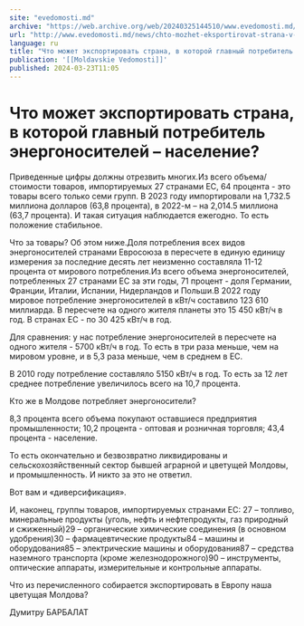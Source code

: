 ```yaml
---
site: "evedomosti.md"
archive: "https://web.archive.org/web/20240325144510/www.evedomosti.md/news/chto-mozhet-eksportirovat-strana-v-kotoroj-glavnyj-potrebite"
url: "http://www.evedomosti.md/news/chto-mozhet-eksportirovat-strana-v-kotoroj-glavnyj-potrebite"
language: ru
title: "Что может экспортировать страна, в которой главный потребитель энергоносителей – население?"
publication: '[[Moldavskie Vedomosti]]'
published: 2024-03-23T11:05
---
```


# Что может экспортировать страна, в которой главный потребитель энергоносителей – население?

Приведенные цифры должны отрезвить многих.Из всего объема/стоимости товаров, импортируемых 27 странами ЕС, 64 процента - это товары всего только семи групп. В 2023 году импортировали на 1,732.5 миллиона долларов (63,8 процента), в 2022-м – на 2,014.5 миллиона (63,7 процента). И такая ситуация наблюдается ежегодно. То есть положение стабильное.

Что за товары? Об этом ниже.Доля потребления всех видов энергоносителей странами Евросоюза в пересчете в единую единицу измерения за последние десять лет неизменно составляла 11-12 процента от мирового потребления.Из всего объема энергоносителей, потребленных 27 странами ЕС за эти годы, 71 процент - доля Германии, Франции, Италии, Испании, Нидерландов и Польши.В 2022 году мировое потребление энергоносителей в кВт/ч составило 123 610 миллиарда. В пересчете на одного жителя планеты это 15 450 кВт/ч в год. В странах ЕС - по 30 425 кВт/ч в год.

Для сравнения: у нас потребление энергоносителей в пересчете на одного жителя - 5700 кВт/ч в год. То есть в три раза меньше, чем на мировом уровне, и в 5,3 раза меньше, чем в среднем в ЕС.

В 2010 году потребление составляло 5150 кВт/ч в год. То есть за 12 лет среднее потребление увеличилось всего на 10,7 процента.

Кто же в Молдове потребляет энергоносители?

8,3 процента всего объема покупают оставшиеся предприятия промышленности; 10,2 процента - оптовая и розничная торговля; 43,4 процента - население.

То есть окончательно и безвозвратно ликвидированы и сельскохозяйственный сектор бывшей аграрной и цветущей Молдовы, и промышленность. И никто за это не ответил.

Вот вам и «диверсификация».

И, наконец, группы товаров, импортируемых странами ЕС: 27 – топливо, минеральные продукты (уголь, нефть и нефтепродукты, газ природный и сжиженный)29 – органические химические соединения (в основном удобрения)30 – фармацевтические продукты84 – машины и оборудования85 – электрические машины и оборудования87 – средства наземного транспорта (кроме железнодорожного)90 – инструменты, оптические аппараты, измерительные и контрольные аппараты.

Что из перечисленного собирается экспортировать в Европу наша цветущая Молдова?

Думитру БАРБАЛАТ